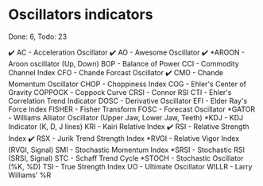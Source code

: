 # Oscillators indicators
Done: 6, Todo: 23

✔️ AC - Acceleration Oscillator
✔️ AO - Awesome Oscillator
✔️ *AROON - Aroon oscillator (Up, Down)
BOP - Balance of Power
CCI - Commodity Channel Index
CFO - Chande Forcast Oscillator
✔️ CMO - Chande Momentum Oscillator
CHOP - Choppiness Index
COG - Ehler's Center of Gravity
COPPOCK - Coppock Curve
CRSI - Connor RSI
CTI - Ehler's Correlation Trend Indicator
DOSC - Derivative Oscillator
EFI - Elder Ray's Force Index
FISHER - Fisher Transform
FOSC - Forecast Oscillator
*GATOR - Williams Alliator Oscillator (Upper Jaw, Lower Jaw, Teeth)
*KDJ - KDJ Indicator (K, D, J lines)
KRI - Kairi Relative Index
✔️ RSI - Relative Strength Index
✔️ RSX - Jurik Trend Strength Index
*RVGI - Relative Vigor Index (RVGI, Signal)
SMI - Stochastic Momentum Index
*SRSI - Stochastic RSI (SRSI, Signal)
STC - Schaff Trend Cycle
*STOCH - Stochastic Oscillator (%K, %D)
TSI - True Strength Index
UO - Ultimate Oscillator
WILLR - Larry Williams' %R
